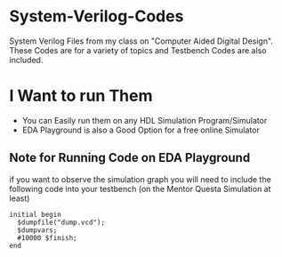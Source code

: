 # System-Verilog-Codes
System Verilog Files from my class on "Computer Aided Digital Design".
These Codes are for a variety of topics and Testbench Codes are also included.

# I Want to run Them
- You can Easily run them on any HDL Simulation Program/Simulator
- EDA Playground is also a Good Option for a free online Simulator

## Note for Running Code on EDA Playground
if you want to observe the simulation graph you will need to include the following code into your testbench (on the Mentor Questa Simulation at least)
```
initial begin
  $dumpfile("dump.vcd");
  $dumpvars;
  #10000 $finish;
end
```
